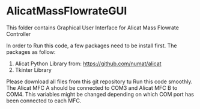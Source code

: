 # AlicatMassFlowrateGUI
This folder contains Graphical User Interface for Alicat Mass Flowrate Controller

In order to Run this code, a few packages need to be install first. The packages as follow:

1) Alicat Python Library from: https://github.com/numat/alicat
2) Tkinter Library

Please download all files from this git repository tu Run this code smoothly. 
The Alicat MFC A should be connected to COM3 and Alicat MFC B to COM4. 
This variables might be changed depending on which COM port has been connected to each MFC. 

